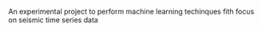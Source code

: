 An experimental project to perform machine learning techinques fith focus on seismic time series data
